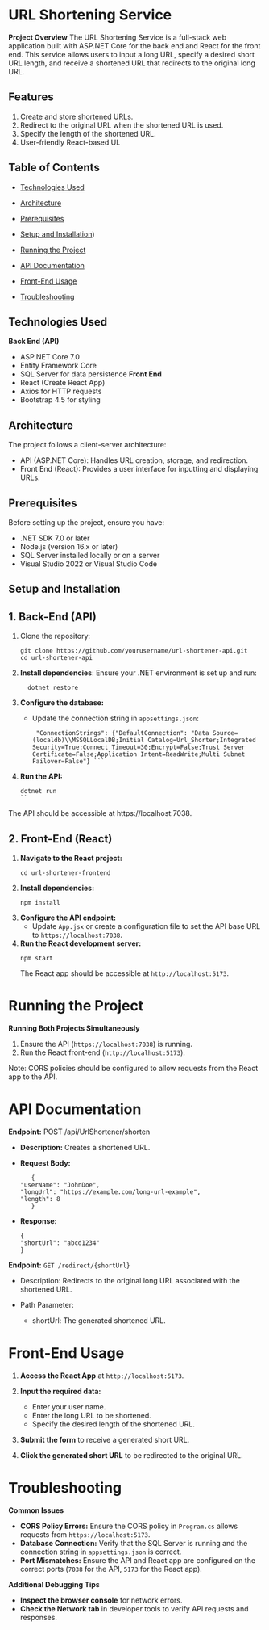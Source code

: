 # URL Shortening Service

**Project Overview**
The URL Shortening Service is a full-stack web application built with ASP.NET Core for the back end and React for the front end. This service allows users to input a long URL, specify a desired short URL length, and receive a shortened URL that redirects to the original long URL.

## Features
1. Create and store shortened URLs.
2. Redirect to the original URL when the shortened URL is used.
3. Specify the length of the shortened URL.
4. User-friendly React-based UI.

## Table of Contents

- [Technologies Used](#technologies-used)

- [Architecture](#architecture)

- [Prerequisites](#prerequisites)

- [Setup and Installation](#setup-and-installation))

- [Running the Project](#running-the-project)

- [API Documentation](#api-documentation)

- [Front-End Usage](#front-end-usage)

- [Troubleshooting](#troubleshooting)

## Technologies Used

  **Back End (API)**

- ASP.NET Core 7.0
- Entity Framework Core
- SQL Server for data persistence
   **Front End**
- React (Create React App)
- Axios for HTTP requests
- Bootstrap 4.5 for styling

## Architecture
The project follows a client-server architecture:

- API (ASP.NET Core): Handles URL creation, storage, and redirection.
- Front End (React): Provides a user interface for inputting and displaying URLs.

## Prerequisites
Before setting up the project, ensure you have:

- .NET SDK 7.0 or later
- Node.js (version 16.x or later)
- SQL Server installed locally or on a server
- Visual Studio 2022 or Visual Studio Code

## Setup and Installation 
## 1. Back-End (API)
   1. Clone the repository:
        ```
        git clone https://github.com/yourusername/url-shortener-api.git
        cd url-shortener-api
        ```
      
  2. **Install dependencies**: Ensure your .NET environment is set up and run:
        
     
           dotnet restore
        
  3. **Configure the database:**
      - Update the connection string in `appsettings.json`:
        ```
         "ConnectionStrings": {"DefaultConnection": "Data Source=(localdb)\\MSSQLLocalDB;Initial Catalog=Url_Shorter;Integrated Security=True;Connect Timeout=30;Encrypt=False;Trust Server Certificate=False;Application Intent=ReadWrite;Multi Subnet Failover=False"} ```

  4. **Run the API:**
      ```
     dotnet run
      ``
The API should be accessible at https://localhost:7038. 

## 2. Front-End (React)
   1. **Navigate to the React project:**
         ```
         cd url-shortener-frontend
         ```
   2. **Install dependencies:**
         ```
         npm install
         ```
   3. **Configure the API endpoint:**
         - Update `App.jsx` or create a configuration file to set the API base URL to `https://localhost:7038`.
   4. **Run the React development server:**
         ```
         npm start
         ```
         The React app should be accessible at `http://localhost:5173`.


# Running the Project
**Running Both Projects Simultaneously**
1. Ensure the API (`https://localhost:7038`) is running.
2. Run the React front-end (`http://localhost:5173`).
   
Note: CORS policies should be configured to allow requests from the React app to the API.


# API Documentation 

**Endpoint:** POST /api/UrlShortener/shorten

- **Description:** Creates a shortened URL.

- **Request Body:**
  ```
     {
  "userName": "JohnDoe",
  "longUrl": "https://example.com/long-url-example",
  "length": 8
     }
  ```
  
- **Response:**
   ```
   {
  "shortUrl": "abcd1234"
   }
   ```

**Endpoint:** `GET /redirect/{shortUrl}`
- Description: Redirects to the original long URL associated with the shortened URL.
  
- Path Parameter:
   - shortUrl: The generated shortened URL.

# **Front-End Usage**
     
1. **Access the React App** at `http://localhost:5173`.
   
2. **Input the required data:**
   - Enter your user name.
   - Enter the long URL to be shortened.
   - Specify the desired length of the shortened URL.
3. **Submit the form** to receive a generated short URL.
4. **Click the generated short URL** to be redirected to the original URL.
       
# Troubleshooting

**Common Issues**

- **CORS Policy Errors:** Ensure the CORS policy in `Program.cs` allows requests from `https://localhost:5173`.
- **Database Connection:** Verify that the SQL Server is running and the connection string in `appsettings.json` is correct.
- **Port Mismatches:** Ensure the API and React app are configured on the correct ports (`7038` for the API, `5173` for the React app).

  
**Additional Debugging Tips**
- **Inspect the browser console** for network errors.
- **Check the Network tab** in developer tools to verify API requests and responses.
      
